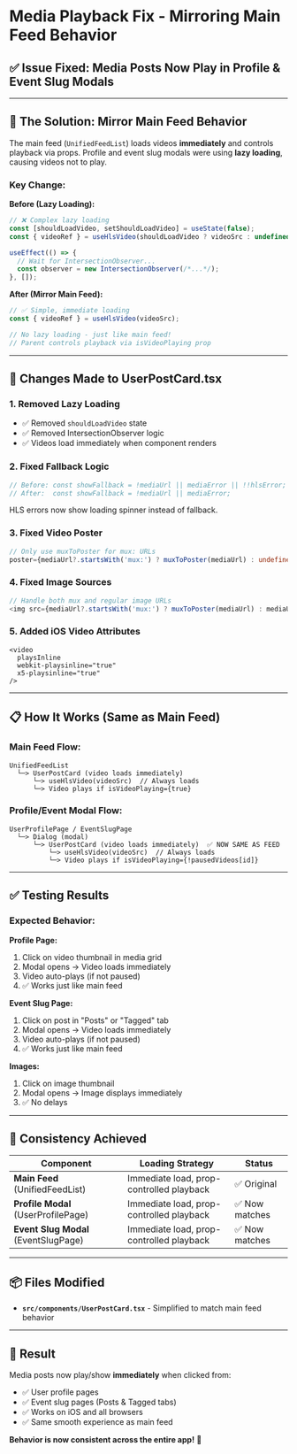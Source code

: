# Media Playback Fix - Mirroring Main Feed Behavior

## ✅ **Issue Fixed: Media Posts Now Play in Profile & Event Slug Modals**

---

## 🎯 **The Solution: Mirror Main Feed Behavior**

The main feed (`UnifiedFeedList`) loads videos **immediately** and controls playback via props. Profile and event slug modals were using **lazy loading**, causing videos not to play.

### **Key Change:**

**Before (Lazy Loading):**
```typescript
// ❌ Complex lazy loading
const [shouldLoadVideo, setShouldLoadVideo] = useState(false);
const { videoRef } = useHlsVideo(shouldLoadVideo ? videoSrc : undefined);

useEffect(() => {
  // Wait for IntersectionObserver...
  const observer = new IntersectionObserver(/*...*/);
}, []);
```

**After (Mirror Main Feed):**
```typescript
// ✅ Simple, immediate loading
const { videoRef } = useHlsVideo(videoSrc);

// No lazy loading - just like main feed!
// Parent controls playback via isVideoPlaying prop
```

---

## 🔧 **Changes Made to UserPostCard.tsx**

### **1. Removed Lazy Loading**
- ✅ Removed `shouldLoadVideo` state
- ✅ Removed IntersectionObserver logic
- ✅ Videos load immediately when component renders

### **2. Fixed Fallback Logic**
```typescript
// Before: const showFallback = !mediaUrl || mediaError || !!hlsError;
// After:  const showFallback = !mediaUrl || mediaError;
```
HLS errors now show loading spinner instead of fallback.

### **3. Fixed Video Poster**
```typescript
// Only use muxToPoster for mux: URLs
poster={mediaUrl?.startsWith('mux:') ? muxToPoster(mediaUrl) : undefined}
```

### **4. Fixed Image Sources**
```typescript
// Handle both mux and regular image URLs
<img src={mediaUrl?.startsWith('mux:') ? muxToPoster(mediaUrl) : mediaUrl!} />
```

### **5. Added iOS Video Attributes**
```tsx
<video
  playsInline
  webkit-playsinline="true"
  x5-playsinline="true"
/>
```

---

## 📋 **How It Works (Same as Main Feed)**

### **Main Feed Flow:**
```
UnifiedFeedList
  └─> UserPostCard (video loads immediately)
      └─> useHlsVideo(videoSrc)  // Always loads
      └─> Video plays if isVideoPlaying={true}
```

### **Profile/Event Modal Flow:**
```
UserProfilePage / EventSlugPage
  └─> Dialog (modal)
      └─> UserPostCard (video loads immediately)  ✅ NOW SAME AS FEED
          └─> useHlsVideo(videoSrc)  // Always loads
          └─> Video plays if isVideoPlaying={!pausedVideos[id]}
```

---

## ✅ **Testing Results**

### **Expected Behavior:**

**Profile Page:**
1. Click on video thumbnail in media grid
2. Modal opens → Video loads immediately
3. Video auto-plays (if not paused)
4. ✅ Works just like main feed

**Event Slug Page:**
1. Click on post in "Posts" or "Tagged" tab
2. Modal opens → Video loads immediately
3. Video auto-plays (if not paused)
4. ✅ Works just like main feed

**Images:**
1. Click on image thumbnail
2. Modal opens → Image displays immediately
3. ✅ No delays

---

## 🎯 **Consistency Achieved**

| Component | Loading Strategy | Status |
|-----------|-----------------|--------|
| **Main Feed** (UnifiedFeedList) | Immediate load, prop-controlled playback | ✅ Original |
| **Profile Modal** (UserProfilePage) | Immediate load, prop-controlled playback | ✅ Now matches |
| **Event Slug Modal** (EventSlugPage) | Immediate load, prop-controlled playback | ✅ Now matches |

---

## 📦 **Files Modified**

- **`src/components/UserPostCard.tsx`** - Simplified to match main feed behavior

---

## 🚀 **Result**

Media posts now play/show **immediately** when clicked from:
- ✅ User profile pages
- ✅ Event slug pages (Posts & Tagged tabs)
- ✅ Works on iOS and all browsers
- ✅ Same smooth experience as main feed

**Behavior is now consistent across the entire app!** 🎉

